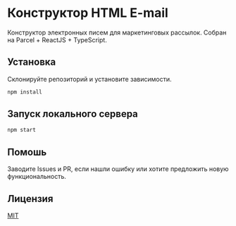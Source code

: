 # Конструктор HTML E-mail

Конструктор электронных писем для маркетинговых рассылок. Собран на Parcel + ReactJS + TypeScript.

## Установка

Склонируйте репозиторий и установите зависимости.

```bash
npm install
```

## Запуск локального сервера

```bash
npm start
```

## Помошь
Заводите Issues и PR, если нашли ошибку или хотите предложить новую функциональность.

## Лицензия
[MIT](https://choosealicense.com/licenses/mit/)